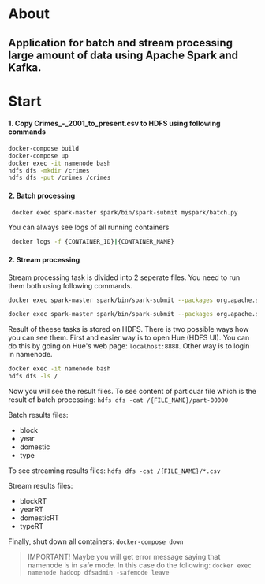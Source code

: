 # About
## Application for batch and stream processing large amount of data using Apache Spark and Kafka.

# Start
#### 1. Copy Crimes_-_2001_to_present.csv to HDFS using following commands

```sh
docker-compose build
docker-compose up
docker exec -it namenode bash
hdfs dfs -mkdir /crimes
hdfs dfs -put /crimes /crimes
```
#### 2. Batch processing
```sh
 docker exec spark-master spark/bin/spark-submit myspark/batch.py
```
You can always see logs of all running containers
```sh
 docker logs -f {CONTAINER_ID}|{CONTAINER_NAME}
```
#### 2. Stream processing

Stream processing task is divided into 2 seperate files. You need to run them both using following commands.

```sh
docker exec spark-master spark/bin/spark-submit --packages org.apache.spark:spark-streaming-kafka-0-8_2.11:2.4.4 stream/stream.py zoo1:2181 crime2k18 type2k18
```

```sh
docker exec spark-master spark/bin/spark-submit --packages org.apache.spark:spark-streaming-kafka-0-8_2.11:2.4.4 stream/stream2.py zoo1:2181 year2k18 block2k18P
```
Result of theese tasks is stored on HDFS. There is two possible ways how you can see them. First and easier way is to open Hue (HDFS UI). You can do this by going on Hue's web page: ```localhost:8888```. Other way is to login in namenode.  
```sh
docker exec -it namenode bash
hdfs dfs -ls /
```
Now you will see the result files. To see content of particuar file which is the result of batch processing: ```hdfs dfs -cat /{FILE_NAME}/part-00000```

Batch results files:
- block
- year
- domestic
- type

To see streaming results files:  ```hdfs dfs -cat /{FILE_NAME}/*.csv```

Stream results files:
- blockRT
- yearRT
- domesticRT
- typeRT

Finally, shut down all containers: ```docker-compose down```

> IMPORTANT!
Maybe you will get error message saying that namenode is in safe mode.
In this case do the following:
```docker exec namenode hadoop dfsadmin -safemode leave```
